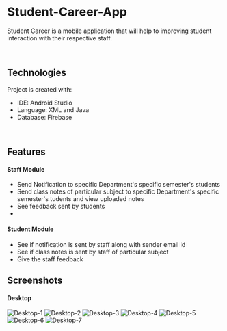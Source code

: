 # Student-Career-App
Student Career is a mobile application that will help to improving student interaction with their respective staff.

&nbsp;
## Technologies

Project is created with:

* IDE: Android Studio
* Language: XML and Java
* Database: Firebase

&nbsp;
## Features

#### Staff Module

* Send Notification to specific Department's specific semester's students
* Send class notes of particular subject to specific Department's specific semester's tudents and view uploaded notes
* See feedback sent by students
*

#### Student Module

* See if notification is sent by staff along with sender email id
* See if class notes is sent by staff of particular subject
* Give the staff feedback


## Screenshots

#### Desktop

![Desktop-1](https://github.com/clever-developer-club/spider-bug-tracker/blob/main/client/src/Assets/Screenshots/Project%20Details.png)
![Desktop-2](https://github.com/clever-developer-club/spider-bug-tracker/blob/main/client/src/Assets/Screenshots/Add%20Project.png)
![Desktop-3](https://github.com/clever-developer-club/spider-bug-tracker/blob/main/client/src/Assets/Screenshots/Project%20Details.png)
![Desktop-4](https://github.com/clever-developer-club/spider-bug-tracker/blob/main/client/src/Assets/Screenshots/open%20bug.png)
![Desktop-5](https://github.com/clever-developer-club/spider-bug-tracker/blob/main/client/src/Assets/Screenshots/assign%20bug.png)
![Desktop-6](https://github.com/clever-developer-club/spider-bug-tracker/blob/main/client/src/Assets/Screenshots/resolve%20bug.png)
![Desktop-7](https://github.com/clever-developer-club/spider-bug-tracker/blob/main/client/src/Assets/Screenshots/Bug%20Details.png)









